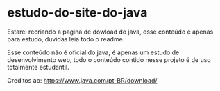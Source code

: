 # estudo-do-site-do-java
 Estarei recriando  a pagina de dowload do java, esse conteúdo é apenas para estudo, duvidas leia todo o readme.

Esse conteúdo não é oficial do java, é apenas um estudo de desenvolvimento web, todo o conteúdo contido nesse projeto é de uso totalmente estudantil.

Creditos ao: https://www.java.com/pt-BR/download/

